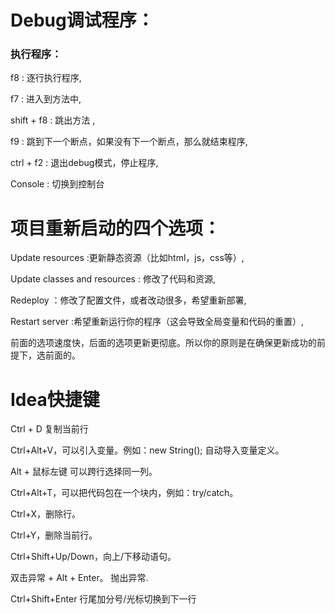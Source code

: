 # Debug调试程序：
### 执行程序：
f8 : 逐行执行程序,

f7 : 进入到方法中,

shift + f8 : 跳出方法 ,

f9 : 跳到下一个断点，如果没有下一个断点，那么就结束程序,

ctrl + f2 : 退出debug模式，停止程序,

Console : 切换到控制台 

# 项目重新启动的四个选项：
Update resources :更新静态资源（比如html，js，css等）,

Update classes and resources : 修改了代码和资源,

Redeploy ：修改了配置文件，或者改动很多，希望重新部署,

Restart server :希望重新运行你的程序（这会导致全局变量和代码的重置）,

前面的选项速度快，后面的选项更新更彻底。所以你的原则是在确保更新成功的前提下，选前面的。

# Idea快捷键
Ctrl + D 复制当前行

Ctrl+Alt+V，可以引入变量。例如：new String(); 自动导入变量定义。

Alt + 鼠标左键 可以跨行选择同一列。

Ctrl+Alt+T，可以把代码包在一个块内，例如：try/catch。

Ctrl+X，删除行。

Ctrl+Y，删除当前行。

Ctrl+Shift+Up/Down，向上/下移动语句。

双击异常 + Alt + Enter。 抛出异常.

Ctrl+Shift+Enter 行尾加分号/光标切换到下一行